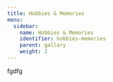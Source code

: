 ```yaml
---
title: Hobbies & Memories
menu:
  sidebar:
    name: Hobbies & Memories
    identifier: hobbies-memories
    parent: gallary
    weight: 2
---
```


fgdfg